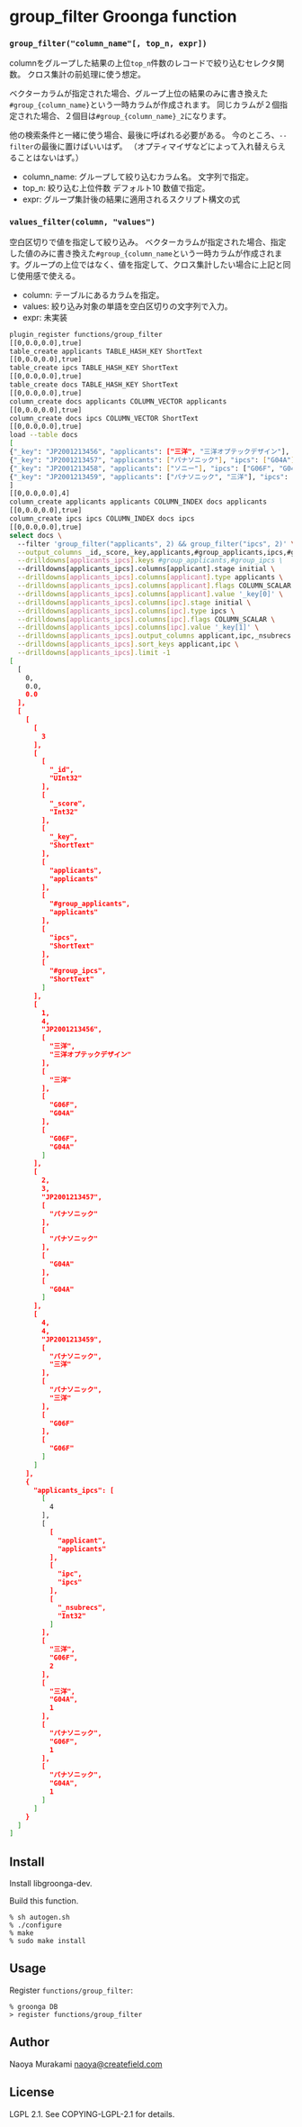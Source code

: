 # group_filter Groonga function

### ``group_filter("column_name"[, top_n, expr])``

columnをグループした結果の上位``top_n``件数のレコードで絞り込むセレクタ関数。
クロス集計の前処理に使う想定。

ベクターカラムが指定された場合、グループ上位の結果のみに書き換えた``#group_{column_name}``という一時カラムが作成されます。
同じカラムが２個指定された場合、２個目は``#group_{column_name}_2``になります。


他の検索条件と一緒に使う場合、最後に呼ばれる必要がある。
今のところ、``--filter``の最後に置けばいいはず。
（オプティマイザなどによって入れ替えらえることはないはず。）

* column_name: グループして絞り込むカラム名。 文字列で指定。
* top_n: 絞り込む上位件数 デフォルト10 数値で指定。
* expr: グループ集計後の結果に適用されるスクリプト構文の式

### ``values_filter(column, "values")``

空白区切りで値を指定して絞り込み。
ベクターカラムが指定された場合、指定した値のみに書き換えた``#group_{column_name``という一時カラムが作成されます。グループの上位ではなく、値を指定して、クロス集計したい場合に上記と同じ使用感で使える。

* column: テーブルにあるカラムを指定。
* values: 絞り込み対象の単語を空白区切りの文字列で入力。
* expr: 未実装

```bash
plugin_register functions/group_filter
[[0,0.0,0.0],true]
table_create applicants TABLE_HASH_KEY ShortText
[[0,0.0,0.0],true]
table_create ipcs TABLE_HASH_KEY ShortText
[[0,0.0,0.0],true]
table_create docs TABLE_HASH_KEY ShortText
[[0,0.0,0.0],true]
column_create docs applicants COLUMN_VECTOR applicants
[[0,0.0,0.0],true]
column_create docs ipcs COLUMN_VECTOR ShortText
[[0,0.0,0.0],true]
load --table docs
[
{"_key": "JP2001213456", "applicants": ["三洋", "三洋オプテックデザイン"], "ipcs": ["G06F", "G04A"]},
{"_key": "JP2001213457", "applicants": ["パナソニック"], "ipcs": ["G04A"]},
{"_key": "JP2001213458", "applicants": ["ソニー"], "ipcs": ["G06F", "G04B"]},
{"_key": "JP2001213459", "applicants": ["パナソニック", "三洋"], "ipcs": ["G06F"]}
]
[[0,0.0,0.0],4]
column_create applicants applicants COLUMN_INDEX docs applicants
[[0,0.0,0.0],true]
column_create ipcs ipcs COLUMN_INDEX docs ipcs
[[0,0.0,0.0],true]
select docs \
  --filter 'group_filter("applicants", 2) && group_filter("ipcs", 2)' \
  --output_columns _id,_score,_key,applicants,#group_applicants,ipcs,#group_ipcs \
  --drilldowns[applicants_ipcs].keys #group_applicants,#group_ipcs \
  --drilldowns[applicants_ipcs].columns[applicant].stage initial \
  --drilldowns[applicants_ipcs].columns[applicant].type applicants \
  --drilldowns[applicants_ipcs].columns[applicant].flags COLUMN_SCALAR \
  --drilldowns[applicants_ipcs].columns[applicant].value '_key[0]' \
  --drilldowns[applicants_ipcs].columns[ipc].stage initial \
  --drilldowns[applicants_ipcs].columns[ipc].type ipcs \
  --drilldowns[applicants_ipcs].columns[ipc].flags COLUMN_SCALAR \
  --drilldowns[applicants_ipcs].columns[ipc].value '_key[1]' \
  --drilldowns[applicants_ipcs].output_columns applicant,ipc,_nsubrecs \
  --drilldowns[applicants_ipcs].sort_keys applicant,ipc \
  --drilldowns[applicants_ipcs].limit -1
[
  [
    0,
    0.0,
    0.0
  ],
  [
    [
      [
        3
      ],
      [
        [
          "_id",
          "UInt32"
        ],
        [
          "_score",
          "Int32"
        ],
        [
          "_key",
          "ShortText"
        ],
        [
          "applicants",
          "applicants"
        ],
        [
          "#group_applicants",
          "applicants"
        ],
        [
          "ipcs",
          "ShortText"
        ],
        [
          "#group_ipcs",
          "ShortText"
        ]
      ],
      [
        1,
        4,
        "JP2001213456",
        [
          "三洋",
          "三洋オプテックデザイン"
        ],
        [
          "三洋"
        ],
        [
          "G06F",
          "G04A"
        ],
        [
          "G06F",
          "G04A"
        ]
      ],
      [
        2,
        3,
        "JP2001213457",
        [
          "パナソニック"
        ],
        [
          "パナソニック"
        ],
        [
          "G04A"
        ],
        [
          "G04A"
        ]
      ],
      [
        4,
        4,
        "JP2001213459",
        [
          "パナソニック",
          "三洋"
        ],
        [
          "パナソニック",
          "三洋"
        ],
        [
          "G06F"
        ],
        [
          "G06F"
        ]
      ]
    ],
    {
      "applicants_ipcs": [
        [
          4
        ],
        [
          [
            "applicant",
            "applicants"
          ],
          [
            "ipc",
            "ipcs"
          ],
          [
            "_nsubrecs",
            "Int32"
          ]
        ],
        [
          "三洋",
          "G06F",
          2
        ],
        [
          "三洋",
          "G04A",
          1
        ],
        [
          "パナソニック",
          "G06F",
          1
        ],
        [
          "パナソニック",
          "G04A",
          1
        ]
      ]
    }
  ]
]
```


## Install

Install libgroonga-dev.

Build this function.

    % sh autogen.sh
    % ./configure
    % make
    % sudo make install

## Usage

Register `functions/group_filter`:

    % groonga DB
    > register functions/group_filter

## Author

Naoya Murakami naoya@createfield.com

## License

LGPL 2.1. See COPYING-LGPL-2.1 for details.
